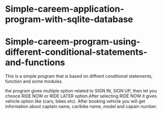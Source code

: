 # Simple-careem-application-program-with-sqlite-database


# Simple-careem-program-using-different-conditional-statements-and-functions
This is a simple program that is based on diffrent conditional statements, function and some modules.

the program gives multiple option related to SIGN IN, SIGN UP, then let you chooce RIDE NOW or RIDE LATER option.After selecting RIDE NOW it gives vehicle option like
(cars, bikes etc). After booking vehicle you will get information about captain name, car/bike name, model and capain number.
